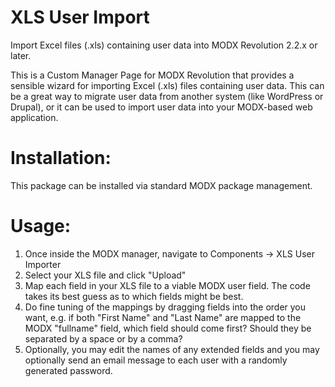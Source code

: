 XLS User Import
===============

Import Excel files (.xls) containing user data into MODX Revolution 2.2.x or later.

This is a Custom Manager Page for MODX Revolution that provides a sensible
wizard for importing Excel (.xls) files containing user data.  This can be a great way
to migrate user data from another system (like WordPress or Drupal), or it can be used
to import user data into your MODX-based web application.

Installation:
=============

This package can be installed via standard MODX package management.

Usage:
======

1. Once inside the MODX manager, navigate to Components -> XLS User Importer
2. Select your XLS file and click "Upload"
3. Map each field in your XLS file to a viable MODX user field.  The code takes its best guess as to which fields might be best.
4. Do fine tuning of the mappings by dragging fields into the order you want, e.g. if both "First Name" and "Last Name" are mapped to the MODX "fullname" field, which field should come first?  Should they be separated by a space or by a comma?
5. Optionally, you may edit the names of any extended fields and you may optionally send an email message to each user with a randomly generated password.